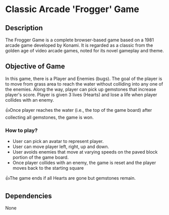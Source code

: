 # Classic Arcade 'Frogger' Game

## Description
The Frogger Game is a complete browser-based game based on a 1981 arcade game developed by Konami. It is regarded as a classic from the golden age of video arcade games, noted for its novel gameplay and theme.

## Objective of Game
In this game, there is a Player and Enemies (bugs). The goal of the player is to move from grass area to reach the water without colliding into any one of the enemies. Along the way, player can pick up gemstones that increase player's score. Player is given 3 lives (Hearts) and lose a life when player collides with an enemy.

:+1:Once player reaches the water (i.e., the top of the game board) after collecting all gemstones, the game is won.

### How to play?
- User can pick an avatar to represent player.
- User can move player left, right, up and down.
- User avoids enemies that move at varying speeds on the paved block portion of the game board.
- Once player collides with an enemy, the game is reset and the player moves back to the starting square

:+1:The game ends if all Hearts are gone but gemstones remain.
## Dependencies
None
